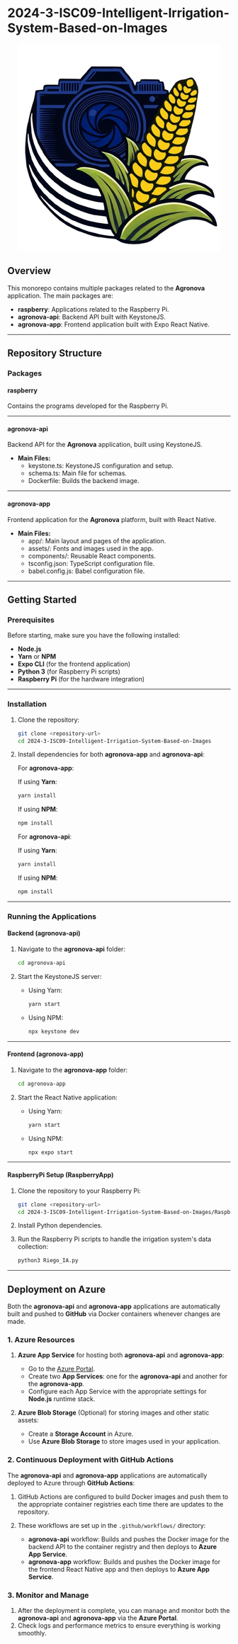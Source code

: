 # **2024-3-ISC09-Intelligent-Irrigation-System-Based-on-Images**

<p align="center">
  <img src="./agronova-app/assets/images/logo.png" alt="Agronova Logo" />
</p>

## **Overview**

This monorepo contains multiple packages related to the **Agronova** application. The main packages are:

- **raspberry**: Applications related to the Raspberry Pi.
- **agronova-api**: Backend API built with KeystoneJS.
- **agronova-app**: Frontend application built with Expo React Native.

---

## **Repository Structure**

### **Packages**

#### **raspberry**

Contains the programs developed for the Raspberry Pi.

---

#### **agronova-api**

Backend API for the **Agronova** application, built using KeystoneJS.

- **Main Files:**
  - keystone.ts: KeystoneJS configuration and setup.
  - schema.ts: Main file for schemas.
  - Dockerfile: Builds the backend image.

---

#### **agronova-app**

Frontend application for the **Agronova** platform, built with React Native.

- **Main Files:**
  - app/: Main layout and pages of the application.
  - assets/: Fonts and images used in the app.
  - components/: Reusable React components.
  - tsconfig.json: TypeScript configuration file.
  - babel.config.js: Babel configuration file.

---

## **Getting Started**

### **Prerequisites**

Before starting, make sure you have the following installed:

- **Node.js**
- **Yarn** or **NPM**
- **Expo CLI** (for the frontend application)
- **Python 3** (for Raspberry Pi scripts)
- **Raspberry Pi** (for the hardware integration)

---

### **Installation**

1. Clone the repository:

    ```sh
    git clone <repository-url>
    cd 2024-3-ISC09-Intelligent-Irrigation-System-Based-on-Images
    ```

2. Install dependencies for both **agronova-app** and **agronova-api**:

   For **agronova-app**:

   If using **Yarn**:

    ```sh
    yarn install
    ```

   If using **NPM**:

    ```sh
    npm install
    ```

   For **agronova-api**:

   If using **Yarn**:

    ```sh
    yarn install
    ```

   If using **NPM**:

    ```sh
    npm install
    ```

---

### **Running the Applications**

#### **Backend (agronova-api)**

1. Navigate to the **agronova-api** folder:

    ```sh
    cd agronova-api
    ```

2. Start the KeystoneJS server:

    - Using Yarn:
      
      ```sh
      yarn start
      ```

    - Using NPM:
      
      ```sh
      npx keystone dev
      ```

---

#### **Frontend (agronova-app)**

1. Navigate to the **agronova-app** folder:

    ```sh
    cd agronova-app
    ```

2. Start the React Native application:

    - Using Yarn:
      
      ```sh
      yarn start
      ```

    - Using NPM:
      
      ```sh
      npx expo start
      ```

---

#### **RaspberryPi Setup (RaspberryApp)**

1. Clone the repository to your Raspberry Pi:

    ```sh
    git clone <repository-url>
    cd 2024-3-ISC09-Intelligent-Irrigation-System-Based-on-Images/RaspberryApp
    ```

2. Install Python dependencies.

3. Run the Raspberry Pi scripts to handle the irrigation system's data collection:

    ```sh
    python3 Riego_IA.py
    ```

---

## **Deployment on Azure**

Both the **agronova-api** and **agronova-app** applications are automatically built and pushed to **GitHub** via Docker containers whenever changes are made.

### **1. Azure Resources**

1. **Azure App Service** for hosting both **agronova-api** and **agronova-app**:
   - Go to the [Azure Portal](https://portal.azure.com).
   - Create two **App Services**: one for the **agronova-api** and another for the **agronova-app**.
   - Configure each App Service with the appropriate settings for **Node.js** runtime stack.

2. **Azure Blob Storage** (Optional) for storing images and other static assets:
   - Create a **Storage Account** in Azure.
   - Use **Azure Blob Storage** to store images used in your application.

### **2. Continuous Deployment with GitHub Actions**

The **agronova-api** and **agronova-app** applications are automatically deployed to Azure through **GitHub Actions**:

1. GitHub Actions are configured to build Docker images and push them to the appropriate container registries each time there are updates to the repository.

2. These workflows are set up in the `.github/workflows/` directory:
   - **agronova-api** workflow: Builds and pushes the Docker image for the backend API to the container registry and then deploys to **Azure App Service**.
   - **agronova-app** workflow: Builds and pushes the Docker image for the frontend React Native app and then deploys to **Azure App Service**.

### **3. Monitor and Manage**

1. After the deployment is complete, you can manage and monitor both the **agronova-api** and **agronova-app** via the **Azure Portal**.
2. Check logs and performance metrics to ensure everything is working smoothly.


